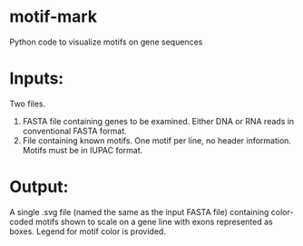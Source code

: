 # motif-mark
Python code to visualize motifs on gene sequences


# Inputs:
Two files.
1) FASTA file containing genes to be examined. Either DNA or RNA reads in conventional FASTA format. 
2) File containing known motifs. One motif per line, no header information. Motifs must be in IUPAC format.

# Output:
A single .svg file (named the same as the input FASTA file) containing color-coded motifs shown to scale on a gene line with exons represented as boxes. Legend for motif color is provided.
